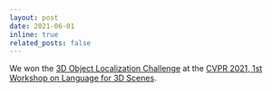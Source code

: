 ```yaml
---
layout: post
date: 2021-06-01 
inline: true
related_posts: false
---
```


We won the [3D Object Localization Challenge](http://kaldir.vc.in.tum.de/scanrefer_benchmark/) at the [CVPR 2021, 1st Workshop on Language for 3D Scenes](https://language3dscenes.github.io/).
